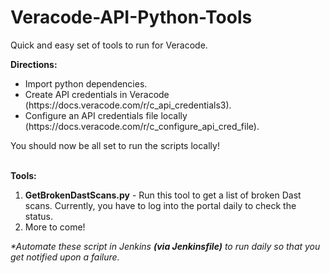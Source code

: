 # Veracode-API-Python-Tools

Quick and easy set of tools to run for Veracode. 

<b>Directions:</b><ul>
<li>Import python dependencies.</li>
<li>Create API credentials in Veracode (https://docs.veracode.com/r/c_api_credentials3).</li>
<li>Configure an API credentials file locally (https://docs.veracode.com/r/c_configure_api_cred_file). </li></ul>
You should now be all set to run the scripts locally!

<br><b>Tools:</b><ol>
 <li><b>GetBrokenDastScans.py</b> - Run this tool to get a list of broken Dast scans. Currently, you have to log into the portal daily to check the status. </li>
 <li>More to come!</li></ol>

<i>*Automate these script in Jenkins <b>(via Jenkinsfile)</b> to run daily so that you get notified upon a failure.</i> 
